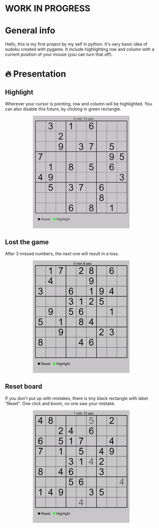 # WORK IN PROGRESS
# General info
Hello, this is my first project by my self in python. It's very basic idea of sudoku created with pygame. It include highlighting row and column with a current position of your mouse (you can turn that off).
# :fire: Presentation
## Highlight
Wherever your cursor is pointing, row and column will be highlighted. You can also disable this future, by clicking in green rectangle.

<div id="header" align="center">
    <img src=./Photos/Board_with_highlight.gif>
</div>

## Lost the game
After 3 missed numbers, the next one will result in a loss.

<div id="header" align="center">
    <img src=./Photos/Game_Over.gif>
</div>

## Reset board
If you don't put up with mistakes, there is tiny black rectangle with label "Reset". One click and boom, no one saw your mistake.

<div id="header" align="center">
    <img src=./Photos/Reset.gif>
</div>


